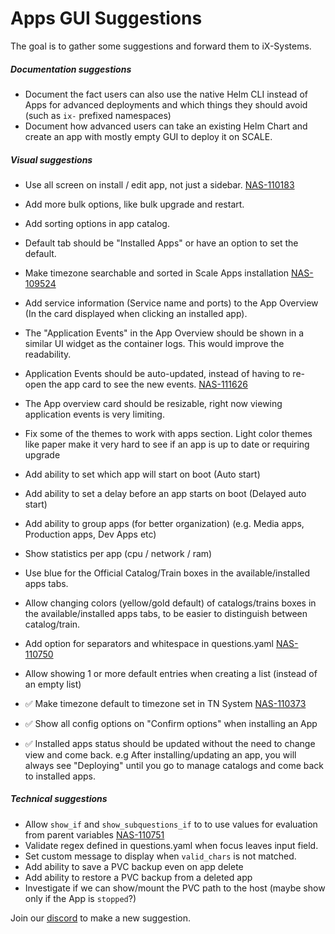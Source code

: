# Apps GUI Suggestions

The goal is to gather some suggestions and forward them to iX-Systems.

##### Documentation suggestions

- Document the fact users can also use the native Helm CLI instead of Apps for advanced deployments and which things they should avoid (such as `ix-` prefixed namespaces)
- Document how advanced users can take an existing Helm Chart and create an app with mostly empty GUI to deploy it on SCALE.

##### Visual suggestions

- Use all screen on install / edit app, not just a sidebar. [NAS-110183](https://jira.ixsystems.com/browse/NAS-110183)
- Add more bulk options, like bulk upgrade and restart.
- Add sorting options in app catalog.
- Default tab should be "Installed Apps" or have an option to set the default.
- Make timezone searchable and sorted in Scale Apps installation [NAS-109524](https://jira.ixsystems.com/browse/NAS-109524)
- Add service information (Service name and ports) to the App Overview (In the card displayed when clicking an installed app).
- The "Application Events" in the App Overview should be shown in a similar UI widget as the container logs. This would improve the readability.
- Application Events should be auto-updated, instead of having to re-open the app card to see the new events. [NAS-111626](https://jira.ixsystems.com/browse/NAS-111626)
- The App overview card should be resizable, right now viewing application events is very limiting.
- Fix some of the themes to work with apps section. Light color themes like paper make it very hard to see if an app is up to date or requiring upgrade
- Add ability to set which app will start on boot (Auto start)
- Add ability to set a delay before an app starts on boot (Delayed auto start)
- Add ability to group apps (for better organization) (e.g. Media apps, Production apps, Dev Apps etc)
- Show statistics per app (cpu / network / ram)
- Use blue for the Official Catalog/Train boxes in the available/installed apps tabs.
- Allow changing colors (yellow/gold default) of catalogs/trains boxes in the available/installed apps tabs, to be easier to distinguish between catalog/train.
- Add option for separators and whitespace in questions.yaml [NAS-110750](https://jira.ixsystems.com/browse/NAS-110750)
- Allow showing 1 or more default entries when creating a list (instead of an empty list)

- :white_check_mark: Make timezone default to timezone set in TN System [NAS-110373](https://jira.ixsystems.com/browse/NAS-110373)
- :white_check_mark: Show all config options on "Confirm options" when installing an App
- :white_check_mark: Installed apps status should be updated without the need to change view and come back. e.g After installing/updating an app, you will always see "Deploying" until you go to manage catalogs and come back to installed apps.

##### Technical suggestions

- Allow `show_if` and `show_subquestions_if` to to use values for evaluation from parent variables [NAS-110751](https://jira.ixsystems.com/browse/NAS-110751)
- Validate regex defined in questions.yaml when focus leaves input field.
- Set custom message to display when `valid_chars` is not matched.
- Add ability to save a PVC backup even on app delete
- Add ability to restore a PVC backup from a deleted app
- Investigate if we can show/mount the PVC path to the host (maybe show only if the App is `stopped`?)

Join our [discord](https://truecharts.org/discord) to make a new suggestion.
